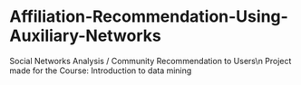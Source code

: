 # Affiliation-Recommendation-Using-Auxiliary-Networks
Social Networks Analysis / Community Recommendation to Users\n
Project made for the Course: Introduction to data mining
